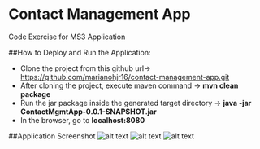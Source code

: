 # Contact Management App
Code Exercise for MS3 Application

##How to Deploy and Run the Application:
 - Clone the project from this github url-> https://github.com/marianohjr16/contact-management-app.git
 - After cloning the project, execute maven command -> **mvn clean package**
 - Run the jar package inside the generated target directory -> **java -jar ContactMgmtApp-0.0.1-SNAPSHOT.jar**
 - In the browser, go to **localhost:8080**
 
 ##Application Screenshot
 ![alt text](https://github.com/marianohjr16/contact-management-app/tree/main/src/main/resources/static/md-img/searchpage.JPG?raw=true)
 ![alt text](https://github.com/marianohjr16/contact-management-app/tree/main/src/main/resources/static/md-img/new-contact.JPG?raw=true)
 ![alt text](https://github.com/marianohjr16/contact-management-app/tree/main/src/main/resources/static/md-img/upd-contact.JPG?raw=true)